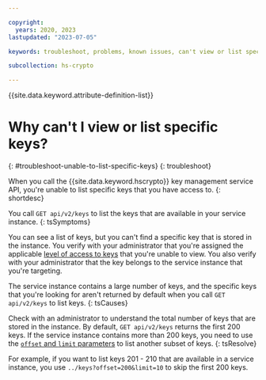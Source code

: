 ```yaml
---

copyright:
  years: 2020, 2023
lastupdated: "2023-07-05"

keywords: troubleshoot, problems, known issues, can't view or list specific keys

subcollection: hs-crypto

---
```


{{site.data.keyword.attribute-definition-list}}



# Why can't I view or list specific keys?
{: #troubleshoot-unable-to-list-specific-keys}
{: troubleshoot}

When you call the {{site.data.keyword.hscrypto}} key management service API, you're unable to list specific keys that you have access to.
{: shortdesc}

You call `GET api/v2/keys` to list the keys that are available in your service instance.
{: tsSymptoms}

You can see a list of keys, but you can't find a specific key that is stored in the instance. You verify with your administrator that you're assigned the applicable [level of access to keys](/docs/hs-crypto?topic=hs-crypto-grant-access-keys) that you're unable to view. You also verify with your administrator that the key belongs to the service instance that you're targeting.

The service instance contains a large number of keys, and the specific keys that you're looking for aren't returned by default when you call `GET api/v2/keys` to list keys.
{: tsCauses}

Check with an administrator to understand the total number of keys that are stored in the instance. By default, `GET api/v2/keys` returns the first 200 keys. If the service instance contains more than 200 keys, you need to use the [`offset` and `limit` parameters](/docs/hs-crypto?topic=hs-crypto-view-keys#retrieve-subset-keys-api) to list another subset of keys.
{: tsResolve}

For example, if you want to list keys 201 - 210 that are available in a service instance, you use `../keys?offset=200&limit=10` to skip the first 200 keys.
